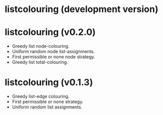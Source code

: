 # listcolouring (development version)

# listcolouring (v0.2.0)

* Greedy list node-colouring.
* Uniform random node list-assignments.
* First permissible or none node strategy.
* Greedy list total-colouring.

# listcolouring (v0.1.3)

* Greedy list-edge colouring.
* First permissible or none strategy.
* Uniform random list assignments.

